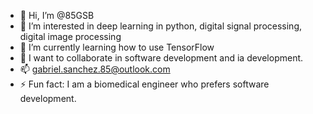 - 👋 Hi, I’m @85GSB 
- 👀 I’m interested in deep learning in python, digital signal processing, digital image processing
- 🌱 I’m currently learning how to use TensorFlow
- 💞️ I want to collaborate in software development and ia development.
- 📫 gabriel.sanchez.85@outlook.com
- ⚡ Fun fact: I am a biomedical engineer who prefers software development.

<!---
85GSB/85GSB is a ✨ special ✨ repository because its `README.md` (this file) appears on your GitHub profile.
You can click the Preview link to take a look at your changes.
--->
